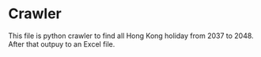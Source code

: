 # Crawler
This file is python crawler to find all Hong Kong holiday from 2037 to 2048.
After that outpuy to an Excel file.

